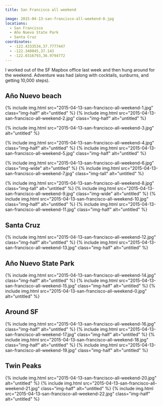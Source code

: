 ```yaml
---
title: San Francisco all weekend

image: 2015-04-13-san-francisco-all-weekend-0.jpg
locations:
  - San Francisco
  - Año Nuevo State Park
  - Santa Cruz
coordinates:
  - -122.4333534,37.7777447
  - -122.340045,37.143
  - -122.0316793,36.9794772
---
```


I worked out of the SF Mapbox office last week and then hung around for the weekend. Adventure was had (along with cocktails, sunburns, and getting 10,000 steps).

## Año Nuevo beach

<div class="photos">
{% include img.html src="2015-04-13-san-francisco-all-weekend-1.jpg" class="img-half" alt="untitled" %}
{% include img.html src="2015-04-13-san-francisco-all-weekend-2.jpg" class="img-half" alt="untitled" %}

{% include img.html src="2015-04-13-san-francisco-all-weekend-3.jpg" alt="untitled" %}

{% include img.html src="2015-04-13-san-francisco-all-weekend-4.jpg" class="img-half" alt="untitled" %}
{% include img.html src="2015-04-13-san-francisco-all-weekend-5.jpg" class="img-half" alt="untitled" %}

{% include img.html src="2015-04-13-san-francisco-all-weekend-6.jpg" class="img-wide" alt="untitled" %}
{% include img.html src="2015-04-13-san-francisco-all-weekend-7.jpg" class="img-tall" alt="untitled" %}

{% include img.html src="2015-04-13-san-francisco-all-weekend-8.jpg" class="img-tall" alt="untitled" %}
{% include img.html src="2015-04-13-san-francisco-all-weekend-9.jpg" class="img-wide" alt="untitled" %}
{% include img.html src="2015-04-13-san-francisco-all-weekend-10.jpg" class="img-half" alt="untitled" %}
{% include img.html src="2015-04-13-san-francisco-all-weekend-11.jpg" class="img-half" alt="untitled" %}

</div>

## Santa Cruz

<div class="photos">
{% include img.html src="2015-04-13-san-francisco-all-weekend-12.jpg" class="img-half" alt="untitled" %}
{% include img.html src="2015-04-13-san-francisco-all-weekend-13.jpg" class="img-half" alt="untitled" %}
</div>

## Año Nuevo State Park

<div class="photos">
{% include img.html src="2015-04-13-san-francisco-all-weekend-14.jpg" class="img-half" alt="untitled" %}
{% include img.html src="2015-04-13-san-francisco-all-weekend-15.jpg" class="img-half" alt="untitled" %}
{% include img.html src="2015-04-13-san-francisco-all-weekend-0.jpg" alt="untitled" %}
</div>

## Around SF

<div class="photos">
{% include img.html src="2015-04-13-san-francisco-all-weekend-16.jpg" class="img-half" alt="untitled" %}
{% include img.html src="2015-04-13-san-francisco-all-weekend-17.jpg" class="img-half" alt="untitled" %}
{% include img.html src="2015-04-13-san-francisco-all-weekend-18.jpg" class="img-half" alt="untitled" %}
{% include img.html src="2015-04-13-san-francisco-all-weekend-19.jpg" class="img-half" alt="untitled" %}
</div>

## Twin Peaks

<div class="photos">
{% include img.html src="2015-04-13-san-francisco-all-weekend-20.jpg" alt="untitled" %}
{% include img.html src="2015-04-13-san-francisco-all-weekend-21.jpg" class="img-half" alt="untitled" %}
{% include img.html src="2015-04-13-san-francisco-all-weekend-22.jpg" class="img-half" alt="untitled" %}
</div>
